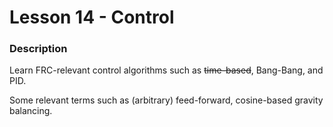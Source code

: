 # Lesson 14 - Control

### Description
Learn FRC-relevant control algorithms such as ~~time-based~~, Bang-Bang, and PID.

Some relevant terms such as (arbitrary) feed-forward, cosine-based gravity balancing.
